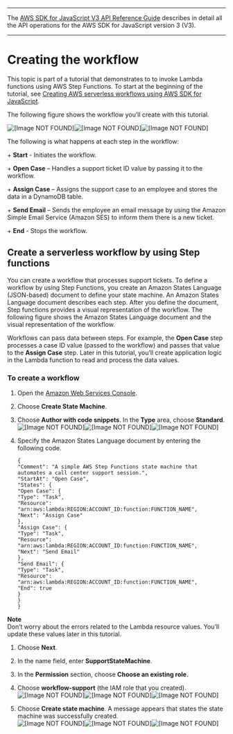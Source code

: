 --------

 The [AWS SDK for JavaScript V3 API Reference Guide](https://docs.aws.amazon.com/AWSJavaScriptSDK/v3/latest/index.html) describes in detail all the API operations for the AWS SDK for JavaScript version 3 \(V3\)\. 

--------

# Creating the workflow<a name="serverless-step-functions-example-understand-workflow"></a>

This topic is part of a tutorial that demonstrates to to invoke Lambda functions using AWS Step Functions\. To start at the beginning of the tutorial, see [Creating AWS serverless workflows using AWS SDK for JavaScript](serverless-step-functions-example.md)\.

The following figure shows the workflow you’ll create with this tutorial\.

![\[Image NOT FOUND\]](http://docs.aws.amazon.com/sdk-for-javascript/v3/developer-guide/)![\[Image NOT FOUND\]](http://docs.aws.amazon.com/sdk-for-javascript/v3/developer-guide/)![\[Image NOT FOUND\]](http://docs.aws.amazon.com/sdk-for-javascript/v3/developer-guide/)

The following is what happens at each step in the workflow:

 \+ **Start** \- Initiates the workflow\.

 \+ **Open Case** – Handles a support ticket ID value by passing it to the workflow\.

 \+ **Assign Case** – Assigns the support case to an employee and stores the data in a DynamoDB table\.

 \+ **Send Email** – Sends the employee an email message by using the Amazon Simple Email Service \(Amazon SES\) to inform them there is a new ticket\.

 \+ **End** \- Stops the workflow\.

## Create a serverless workflow by using Step functions<a name="serverless-step-functions-example-create-step-functions"></a>

You can create a workflow that processes support tickets\. To define a workflow by using Step Functions, you create an Amazon States Language \(JSON\-based\) document to define your state machine\. An Amazon States Language document describes each step\. After you define the document, Step functions provides a visual representation of the workflow\. The following figure shows the Amazon States Language document and the visual representation of the workflow\.

Workflows can pass data between steps\. For example, the **Open Case** step processes a case ID value \(passed to the workflow\) and passes that value to the **Assign Case** step\. Later in this tutorial, you’ll create application logic in the Lambda function to read and process the data values\.

### To create a workflow<a name="serverless-step-functions-example-workflow"></a>

1. Open the [Amazon Web Services Console](https://us-west-2.console.aws.amazon.com/states/home)\.

1. Choose **Create State Machine**\.

1. Choose **Author with code snippets**\. In the **Type** area, choose **Standard**\.  
![\[Image NOT FOUND\]](http://docs.aws.amazon.com/sdk-for-javascript/v3/developer-guide/)![\[Image NOT FOUND\]](http://docs.aws.amazon.com/sdk-for-javascript/v3/developer-guide/)![\[Image NOT FOUND\]](http://docs.aws.amazon.com/sdk-for-javascript/v3/developer-guide/)

1. Specify the Amazon States Language document by entering the following code\.

   ```
   {
   "Comment": "A simple AWS Step Functions state machine that automates a call center support session.",
   "StartAt": "Open Case",
   "States": {
   "Open Case": {
   "Type": "Task",
   "Resource": "arn:aws:lambda:REGION:ACCOUNT_ID:function:FUNCTION_NAME",
   "Next": "Assign Case"
   },
   "Assign Case": {
   "Type": "Task",
   "Resource": "arn:aws:lambda:REGION:ACCOUNT_ID:function:FUNCTION_NAME",
   "Next": "Send Email"
   },
   "Send Email": {
   "Type": "Task",
   "Resource": "arn:aws:lambda:REGION:ACCOUNT_ID:function:FUNCTION_NAME",
   "End": true
   }
   }
   }
   ```
**Note**  
 Don’t worry about the errors related to the Lambda resource values\. You’ll update these values later in this tutorial\.

1. Choose **Next**\.

1. In the name field, enter **SupportStateMachine**\.

1. In the **Permission** section, choose **Choose an existing role**\.

1. Choose **workflow\-support** \(the IAM role that you created\)\.  
![\[Image NOT FOUND\]](http://docs.aws.amazon.com/sdk-for-javascript/v3/developer-guide/)![\[Image NOT FOUND\]](http://docs.aws.amazon.com/sdk-for-javascript/v3/developer-guide/)![\[Image NOT FOUND\]](http://docs.aws.amazon.com/sdk-for-javascript/v3/developer-guide/)

1. Choose **Create state machine**\. A message appears that states the state machine was successfully created\.  
![\[Image NOT FOUND\]](http://docs.aws.amazon.com/sdk-for-javascript/v3/developer-guide/)![\[Image NOT FOUND\]](http://docs.aws.amazon.com/sdk-for-javascript/v3/developer-guide/)![\[Image NOT FOUND\]](http://docs.aws.amazon.com/sdk-for-javascript/v3/developer-guide/)